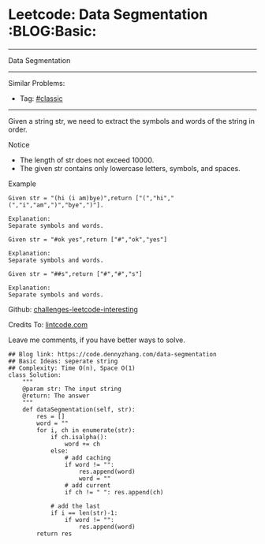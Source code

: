 # Leetcode: Data Segmentation     :BLOG:Basic:


---

Data Segmentation  

---

Similar Problems:  
-   Tag: [#classic](https://code.dennyzhang.com/tag/classic)

---

Given a string str, we need to extract the symbols and words of the string in order.  

Notice  
-   The length of str does not exceed 10000.
-   The given str contains only lowercase letters, symbols, and spaces.

Example  

    Given str = "(hi (i am)bye)",return ["(","hi","(","i","am",")","bye",")"].
    
    Explanation:
    Separate symbols and words.

    Given str = "#ok yes",return ["#","ok","yes"]
    
    Explanation:
    Separate symbols and words.

    Given str = "##s",return ["#","#","s"]
    
    Explanation:
    Separate symbols and words.

Github: [challenges-leetcode-interesting](https://github.com/DennyZhang/challenges-leetcode-interesting/tree/master/data-segmentation)  

Credits To: [lintcode.com](http://lintcode.com/en/problem/data-segmentation/)  

Leave me comments, if you have better ways to solve.  

    ## Blog link: https://code.dennyzhang.com/data-segmentation
    ## Basic Ideas: seperate string
    ## Complexity: Time O(n), Space O(1)
    class Solution:
        """
        @param str: The input string
        @return: The answer
        """
        def dataSegmentation(self, str):
            res = []
            word = ""
            for i, ch in enumerate(str):
                if ch.isalpha():
                    word += ch
                else:
                    # add caching
                    if word != "":
                        res.append(word)
                        word = ""
                    # add current
                    if ch != " ": res.append(ch)
    
                # add the last
                if i == len(str)-1:
                    if word != "":
                        res.append(word)
            return res